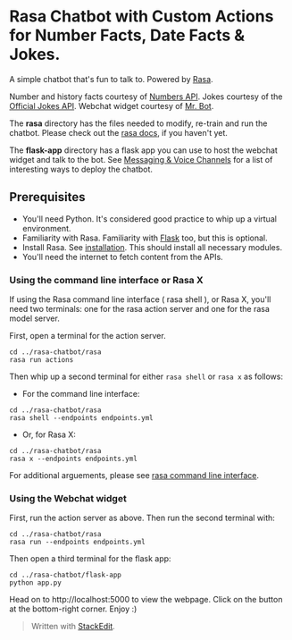 # Rasa Chatbot with Custom Actions for  Number Facts, Date Facts & Jokes.

A simple chatbot that's fun to talk to. Powered by [Rasa](https://rasa.com). 

Number and history facts courtesy of [Numbers API](http://numbersapi.com).
Jokes courtesy of the [Official Jokes API](https://official-joke-api.appspot.com/random_joke).
Webchat widget courtesy of [Mr. Bot](https://github.com/mrbot-ai/rasa-webchat).

The **rasa** directory has the files needed to modify, re-train and run the chatbot. Please check out the [rasa docs](https://rasa.com/docs/), if you haven't yet.

The **flask-app** directory has a flask app you can use to host the webchat widget and talk to the bot. See [Messaging & Voice Channels](https://rasa.com/docs/rasa/user-guide/messaging-and-voice-channels/) for a list of interesting ways to deploy the chatbot.

## Prerequisites
- You'll need Python. It's considered good practice to whip up a virtual environment. 
- Familiarity with Rasa. Familiarity with [Flask](https://palletsprojects.com/p/flask/) too, but this is optional.
- Install Rasa. See [installation](https://rasa.com/docs/rasa/user-guide/installation/). This should install all necessary modules.
- You'll need the internet to fetch content from the APIs.

### Using the command line interface or Rasa X
If using the Rasa command line interface ( rasa shell ), or Rasa X, you'll need two terminals: one for the rasa action server and one for the rasa model server.

First, open a terminal for the action server. 
```
cd ../rasa-chatbot/rasa
rasa run actions
```
Then whip up a second terminal for either `rasa shell` or `rasa x` as follows:
- For the command line interface:
```
cd ../rasa-chatbot/rasa
rasa shell --endpoints endpoints.yml
```
- Or, for Rasa X:
```
cd ../rasa-chatbot/rasa
rasa x --endpoints endpoints.yml
```

For additional arguements, please see [rasa command line interface](https://rasa.com/docs/rasa/user-guide/command-line-interface/).


### Using the Webchat widget
First, run the action server as above. Then run the second terminal with:
```
cd ../rasa-chatbot/rasa
rasa run --endpoints endpoints.yml
```
Then open a third terminal for the flask app:
```
cd ../rasa-chatbot/flask-app
python app.py
```
Head on to http://localhost:5000 to view the webpage. Click on the button at the bottom-right corner. Enjoy :)
 
> Written with [StackEdit](https://stackedit.io/).
